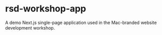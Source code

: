 # rsd-workshop-app
A demo Next.js single-page application used in the Mac-branded website development workshop.
